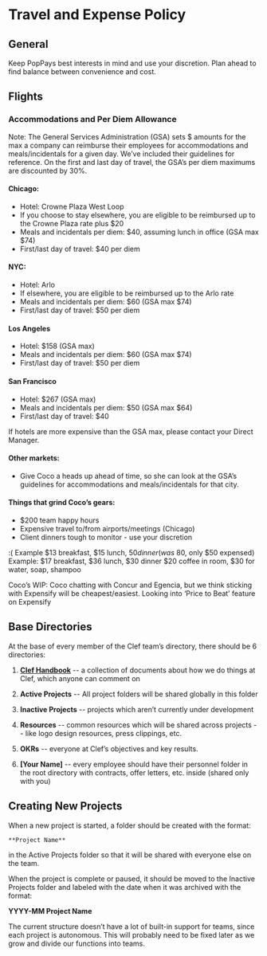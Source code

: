 # Travel and Expense Policy

## General
Keep PopPays best interests in mind and use your discretion. Plan ahead to find balance between convenience and cost. 
 
## Flights
  
### Accommodations and Per Diem Allowance
Note: The General Services Administration (GSA) sets $ amounts for the max a company can reimburse their employees for accommodations and meals/incidentals for a given day. We’ve included their guidelines for reference. On the first and last day of travel, the GSA’s per diem maximums are discounted by 30%.
 
#### Chicago:
* Hotel: Crowne Plaza West Loop
* If you choose to stay elsewhere, you are eligible to be reimbursed up to the Crowne Plaza rate plus $20
* Meals and incidentals per diem: $40, assuming lunch in office  (GSA max $74)
* First/last day of travel: $40 per diem
 
#### NYC:
* Hotel: Arlo
* If elsewhere, you are eligible to be reimbursed up to the Arlo rate
* Meals and incidentals per diem: $60  (GSA max $74)
* First/last day of travel: $50 per diem
 
#### Los Angeles
* Hotel: $158 (GSA max)
* Meals and incidentals per diem: $60 (GSA max $74)
* First/last day of travel: $50 per diem
 
#### San Francisco
* Hotel: $267 (GSA max)
* Meals and incidentals per diem: $50 (GSA max $64)
* First/last day of travel: $40
 
If hotels are more expensive than the GSA max, please contact your Direct Manager. 
  
#### Other markets:
* Give Coco a heads up ahead of time, so she can look at the GSA’s guidelines for accommodations and meals/incidentals for that city.
 
#### Things that grind Coco’s gears:
* $200 team happy hours
* Expensive travel to/from airports/meetings (Chicago)
* Client dinners tough to monitor - use your discretion
 
:(
Example $13 breakfast, $15 lunch, $50 dinner (was ~$80, only $50 expensed)
Example: $17 breakfast, $36 lunch, $30 dinner
$20 coffee in room, $30 for water, soap, shampoo
 
Coco’s WIP:
Coco chatting with Concur and Egencia, but we think sticking with Expensify will be cheapest/easiest.
Looking into ‘Price to Beat’ feature on Expensify
 


## Base Directories

At the base of every member of the Clef team’s directory, there should be 6 directories:

1. **[Clef Handbook](https://drive.google.com/open?id=0Bwj0rVaUQUXPNWI3SmlwMXRkTDQ&authuser=0)** -- a collection of documents about how we do things at Clef, which anyone can comment on

2. **Active Projects** -- All project folders will be shared globally in this folder

3. **Inactive Projects** -- projects which aren’t currently under development

4. **Resources** -- common resources which will be shared across projects -- like logo design resources, press clippings, etc.

5. **OKRs** -- everyone at Clef’s objectives and key results.

6. **[Your Name]** -- every employee should have their personnel folder in the root directory with contracts, offer letters, etc. inside (shared only with you)

## Creating New Projects

When a new project is started, a folder should be created with the format:

	**Project Name**

in the Active Projects folder so that it will be shared with everyone else on the team.

When the project is complete or paused, it should be moved to the Inactive Projects folder and labeled with the date when it was archived with the format:

**YYYY-MM Project Name**

The current structure doesn’t have a lot of built-in support for teams, since each project is autonomous. This will probably need to be fixed later as we grow and divide our functions into teams.
